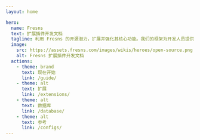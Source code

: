 ```yaml
---
layout: home

hero:
  name: Fresns
  text: 扩展插件开发文档
  tagline: 利用 Fresns 的开源潜力，扩展并强化其核心功能。我们的框架为开发人员提供了增强社区体验和添加个性化功能的灵活性。
  image:
    src: https://assets.fresns.com/images/wikis/heroes/open-source.png
    alt: Fresns 扩展插件开发文档
  actions:
    - theme: brand
      text: 现在开始
      link: /guide/
    - theme: alt
      text: 扩展
      link: /extensions/
    - theme: alt
      text: 数据库
      link: /database/
    - theme: alt
      text: 参考
      link: /configs/
---
```

